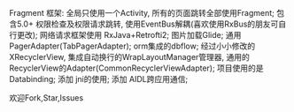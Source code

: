 Fragment 框架: 
全局只使用一个Activity, 所有的页面跳转全部使用Fragment;
包含5.0+ 权限检查及权限请求跳转, 使用EventBus解耦(喜欢使用RxBus的朋友可自行更改);
网络请求框架使用 RxJava+Retrofti2;
图片加载Glide;
通用PagerAdapter(TabPagerAdapter);
orm集成的dbflow;
经过小小修改的XRecyclerView, 集成自动换行的WrapLayoutManager管理器, 通用的RecyclerView的Adapter(CommonRecyclerViewAdapter);
项目使用的是Databinding;
添加 jni的使用;
添加 AIDL跨应用通信;

欢迎Fork,Star,Issues
